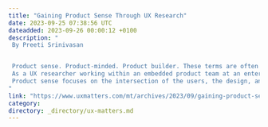 ```yaml
---
title: "Gaining Product Sense Through UX Research"
date: 2023-09-25 07:38:56 UTC
dateadded: 2023-09-26 00:00:12 +0100
description: "
 By Preeti Srinivasan 


 Product sense. Product-minded. Product builder. These terms are often associated with our learnings as UX researchers in the field of enterprise software. The term product sense originated from the field of product management and refers to gaining a deep understanding of the product’s goals, business goals, and  users to find opportunities to enhance the product experience. 
 As a UX researcher working within an embedded product team at an enterprise software company, I constantly collaborate with cross-functional stakeholders such as UX designers and product managers. Although we all have different job functions, we have a common North Star: building great products for our users. So what is product sense and how does it relate to UX research? 
 Product sense focuses on the intersection of the users, the design, and the business. Read More 
"
link: "https://www.uxmatters.com/mt/archives/2023/09/gaining-product-sense-through-ux-research-1.php"
category:
directory: _directory/ux-matters.md
---
```

